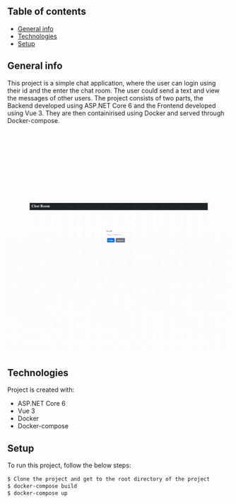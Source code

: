 ## Table of contents
* [General info](#general-info)
* [Technologies](#technologies)
* [Setup](#setup)

## General info
This project is a simple chat application, where the user can login using their id and the enter the chat room. The user could send a text and view the messages
of other users.
The project consists of two parts, the Backend developed using ASP.NET Core 6 and the Frontend developed using Vue 3. 
They are then containirised using Docker and served through Docker-compose.

![](https://github.com/vinoth789/chatApp/blob/main/chatApp.gif)
	
## Technologies
Project is created with:
* ASP.NET Core 6
* Vue 3
* Docker
* Docker-compose
	
## Setup
To run this project, follow the below steps:

```
$ Clone the project and get to the root directory of the project
$ docker-compose build
$ docker-compose up
```
